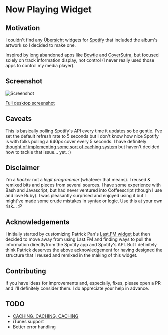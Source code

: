 # Now Playing Widget

## Motivation
I couldn't find any [Übersicht](http://tracesof.net/uebersicht/) widgets 
for [Spotify](https://www.spotify.com) that included the album's artwork so
I decided to make one.

Inspired by long abandoned apps like [Bowtie](http://bowtieapp.com/) and
[CoverSutra](http://sophiestication.com/coversutra/), but focused solely
on track information display, not control (I never really used those apps
to control my media player).


## Screenshot
![Screenshot](http://raw.github.com/levifig/now-playing.widget/master/screenshot.png)

[Full desktop screenshot](http://i.imgur.com/bexUVuR.jpg)


## Caveats
This is basically polling Spotify's API every time it updates so be gentle.
I've set the default refresh rate to 5 seconds but I don't know how nice
Spotify is with folks pulling a 640px cover every 5 seconds. I have definitely
[thought of implementing some sort of caching system](https://github.com/levifig/now-playing.widget/issues/2)
but haven't decided how to tackle that issue... yet. :)


## Disclaimer
I'm a _hacker_ not a _legit programmer_ (whatever that means). I reused &
remixed bits and pieces from several sources. I have some experience with
Bash and Javascript, but had never ventured into Coffeescript (though I
use and love Ruby). I was pleasantly surprised and enjoyed using it
but I might've made some crude mistakes in syntax or logic. Use this
at your own risk... :P


## Acknowledgements
I initially started by customizing Patrick Pan's
[Last.FM widget](http://tracesof.net/uebersicht-widgets/#lastfm) but then
decided to move away from using Last.FM and finding ways to pull the information
directlyfrom the Spotify app and Spotify's API. But I definitely think Patrick
deserves the above acknowledgement for having designed the structure that I
reused and remixed in the making of this widget.


## Contributing
If you have ideas for improvements and, especially, fixes, please open a PR
and I'll definitely consider them. I do appreciate your help in advance.


## TODO
- [CACHING, CACHING, CACHING](https://github.com/levifig/now-playing.widget/issues/2)
- iTunes support
- Better error handling
